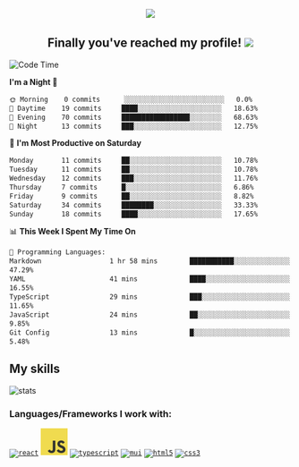 <p align="center">
  <img src="https://user-images.githubusercontent.com/102032437/162972217-d9d013af-ed44-46cb-bd0c-aaf87b5200e7.gif">
</p>

<h2 align="center">
  Finally you've reached my profile!
  <img src="https://media.giphy.com/media/hvRJCLFzcasrR4ia7z/giphy.gif" width="28">
</h2>

<!--START_SECTION:waka-->
![Code Time](http://img.shields.io/badge/Code%20Time-8%20hrs-blue)

**I'm a Night 🦉** 

```text
🌞 Morning    0 commits      ░░░░░░░░░░░░░░░░░░░░░░░░░   0.0% 
🌆 Daytime    19 commits     ████░░░░░░░░░░░░░░░░░░░░░   18.63% 
🌃 Evening    70 commits     █████████████████░░░░░░░░   68.63% 
🌙 Night      13 commits     ███░░░░░░░░░░░░░░░░░░░░░░   12.75%

```
📅 **I'm Most Productive on Saturday** 

```text
Monday       11 commits     ██░░░░░░░░░░░░░░░░░░░░░░░   10.78% 
Tuesday      11 commits     ██░░░░░░░░░░░░░░░░░░░░░░░   10.78% 
Wednesday    12 commits     ███░░░░░░░░░░░░░░░░░░░░░░   11.76% 
Thursday     7 commits      █░░░░░░░░░░░░░░░░░░░░░░░░   6.86% 
Friday       9 commits      ██░░░░░░░░░░░░░░░░░░░░░░░   8.82% 
Saturday     34 commits     ████████░░░░░░░░░░░░░░░░░   33.33% 
Sunday       18 commits     ████░░░░░░░░░░░░░░░░░░░░░   17.65%

```


📊 **This Week I Spent My Time On** 

```text
💬 Programming Languages: 
Markdown                 1 hr 58 mins        ███████████░░░░░░░░░░░░░░   47.29% 
YAML                     41 mins             ████░░░░░░░░░░░░░░░░░░░░░   16.55% 
TypeScript               29 mins             ███░░░░░░░░░░░░░░░░░░░░░░   11.65% 
JavaScript               24 mins             ██░░░░░░░░░░░░░░░░░░░░░░░   9.85% 
Git Config               13 mins             █░░░░░░░░░░░░░░░░░░░░░░░░   5.48%

```


<!--END_SECTION:waka-->

<h2>My skills</h2>

<img src="https://github-readme-stats.vercel.app/api?username=etczrn&count_private=true&show_icons=true&hide_border=true&bg_color=45deg,185a9d,43cea2&title_color=ffffff&text_color=ffffff&icon_color=ffffff" alt="stats">

### Languages/Frameworks I work with:

<code><a href="https://reactjs.org/"><img alt="react" title="react" src="https://cdn.jsdelivr.net/gh/devicons/devicon/icons/react/react-original.svg" height="48"></a></code>
<code><a href="https://developer.mozilla.org/en-US/docs/Web/JavaScript"><img alt="JavaScript" title="JavaScript" src="https://raw.githubusercontent.com/github/explore/80688e429a7d4ef2fca1e82350fe8e3517d3494d/topics/javascript/javascript.png" height="48"></a></code>
<code><a href="https://www.typescriptlang.org/"><img alt="typescript" title="typescript" src="https://cdn.jsdelivr.net/gh/devicons/devicon/icons/typescript/typescript-original.svg" height="48"></a></code>
<code><a href="https://mui.com/"><img alt="mui" title="mui" src="https://cdn.jsdelivr.net/gh/devicons/devicon/icons/materialui/materialui-original.svg" height="48"></a></code>
<code><a href="https://dev.w3.org/html5/html-author/"><img alt="html5" title="html5" src="https://cdn.jsdelivr.net/gh/devicons/devicon/icons/html5/html5-original.svg" height="48"></a></code>
<code><a href="https://www.w3.org/TR/css/"><img alt="css3" title="css3" src="https://cdn.jsdelivr.net/gh/devicons/devicon/icons/css3/css3-original.svg" height="48"></a></code>

